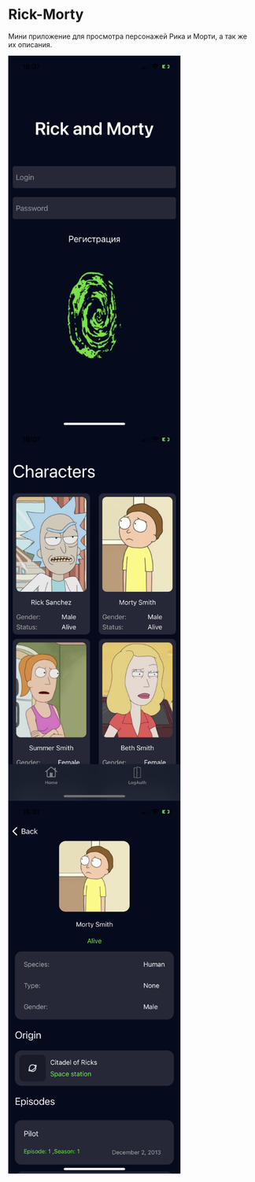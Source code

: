 # Rick-Morty

Мини приложение для просмотра персонажей Рика и Морти, а так же их описания.

<img align="center" width="350" src="Screenshot/1.PNG">
<img align="center" width="350" src="Screenshot/2.PNG">
<img align="center" width="350" src="Screenshot/3.PNG">
